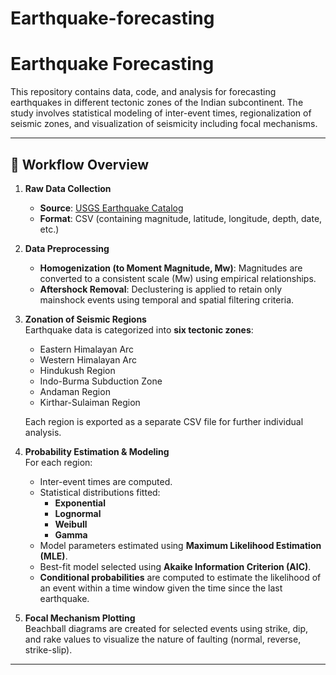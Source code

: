 # Earthquake-forecasting
# Earthquake Forecasting 

This repository contains data, code, and analysis for forecasting earthquakes in different tectonic zones of the Indian subcontinent. The study involves statistical modeling of inter-event times, regionalization of seismic zones, and visualization of seismicity including focal mechanisms.

---

## 🧭 Workflow Overview

1. **Raw Data Collection**
   - **Source**: [USGS Earthquake Catalog](https://earthquake.usgs.gov/earthquakes/search/)
   - **Format**: CSV (containing magnitude, latitude, longitude, depth, date, etc.)

2. **Data Preprocessing**
   - **Homogenization (to Moment Magnitude, Mw)**: Magnitudes are converted to a consistent scale (Mw) using empirical relationships.
   - **Aftershock Removal**: Declustering is applied to retain only mainshock events using temporal and spatial filtering criteria.

3. **Zonation of Seismic Regions**  
   Earthquake data is categorized into **six tectonic zones**:
   - Eastern Himalayan Arc  
   - Western Himalayan Arc  
   - Hindukush Region  
   - Indo-Burma Subduction Zone  
   - Andaman Region  
   - Kirthar-Sulaiman Region  

   Each region is exported as a separate CSV file for further individual analysis.

4. **Probability Estimation & Modeling**  
   For each region:
   - Inter-event times are computed.
   - Statistical distributions fitted:
     - **Exponential**
     - **Lognormal**
     - **Weibull**
     - **Gamma**
   - Model parameters estimated using **Maximum Likelihood Estimation (MLE)**.
   - Best-fit model selected using **Akaike Information Criterion (AIC)**.
   - **Conditional probabilities** are computed to estimate the likelihood of an event within a time window given the time since the last earthquake.

5. **Focal Mechanism Plotting**  
   Beachball diagrams are created for selected events using strike, dip, and rake values to visualize the nature of faulting (normal, reverse, strike-slip).

---



